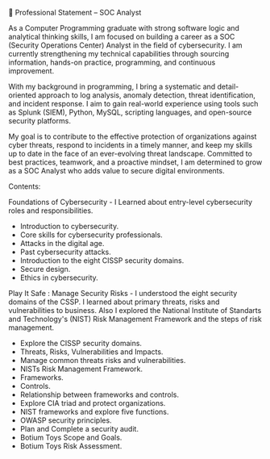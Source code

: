 🔐 Professional Statement – SOC Analyst

As a Computer Programming graduate with strong software logic and analytical thinking skills,
I am focused on building a career as a SOC (Security Operations Center) Analyst in the field of cybersecurity.
I am currently strengthening my technical capabilities through sourcing information, hands-on practice, programming, and continuous improvement.

With my background in programming, I bring a systematic and detail-oriented approach to log analysis, anomaly detection, threat identification, and incident response.
I aim to gain real-world experience using tools such as Splunk (SIEM), Python, MySQL, scripting languages, and open-source security platforms.

My goal is to contribute to the effective protection of organizations against cyber threats, respond to incidents in a timely manner, 
and keep my skills up to date in the face of an ever-evolving threat landscape. Committed to best practices, teamwork, and a proactive mindset, I am determined to grow as a SOC Analyst who adds value to secure digital environments.


Contents: 

Foundations of Cybersecurity - I Learned about entry-level cybersecurity roles
and responsibilities.

- Introduction to cybersecurity.
- Core skills for cybersecurity professionals.
- Attacks in the digital age.
- Past cybersecurity attacks.
- Introduction to the eight CISSP security domains.
- Secure design.
- Ethics in cybersecurity.

Play It Safe : Manage Security Risks - I understood the eight security domains of the CSSP. 
I learned about primary threats, risks and vulnerabilities to business. 
Also I explored the National Institute of Standarts and Technology's (NIST) Risk Management Framework and the steps of risk management.

- Explore the CISSP security domains.
- Threats, Risks, Vulnerabilities and Impacts.
- Manage common threats risks and vulnerabilities.
- NISTs Risk Management Framework.
- Frameworks.
- Controls.
- Relationship between frameworks and controls.
- Explore CIA triad and protect organizations.
- NIST frameworks and explore five functions.
- OWASP security principles.
- Plan and Complete a security audit.
- Botium Toys Scope and Goals.
- Botium Toys Risk Assessment.
